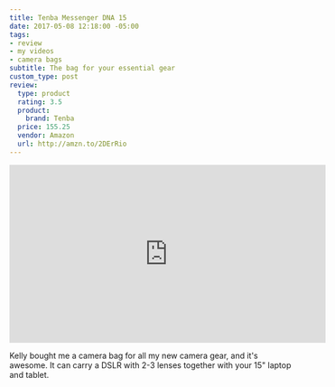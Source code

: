```yaml
---
title: Tenba Messenger DNA 15
date: 2017-05-08 12:18:00 -05:00
tags:
- review
- my videos
- camera bags
subtitle: The bag for your essential gear
custom_type: post
review:
  type: product
  rating: 3.5
  product:
    brand: Tenba
  price: 155.25
  vendor: Amazon
  url: http://amzn.to/2DErRio
---
```


<div class="iframe-container">
  <iframe width="560" height="315" src="https://www.youtube-nocookie.com/embed/Y8blhwaDdA4?rel=0" frameborder="0" gesture="media" allow="encrypted-media" allowfullscreen></iframe>
</div>

Kelly bought me a camera bag for all my new camera gear, and it's awesome. It can carry a DSLR with 2-3 lenses together with your 15" laptop and tablet.
